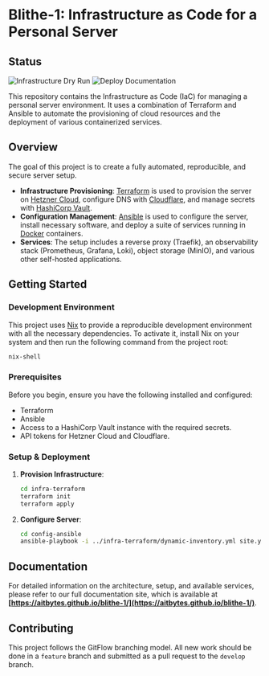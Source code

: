 # Blithe-1: Infrastructure as Code for a Personal Server

## Status

![Infrastructure Dry Run](https://github.com/Aitbytes/blithe-1/actions/workflows/dry-run.yaml/badge.svg)
![Deploy Documentation](https://github.com/Aitbytes/blithe-1/actions/workflows/deploy-docs.yaml/badge.svg)

This repository contains the Infrastructure as Code (IaC) for managing a personal server environment. It uses a combination of Terraform and Ansible to automate the provisioning of cloud resources and the deployment of various containerized services.

## Overview

The goal of this project is to create a fully automated, reproducible, and secure server setup.

-   **Infrastructure Provisioning**: [Terraform](https://www.terraform.io/) is used to provision the server on [Hetzner Cloud](https://www.hetzner.com/cloud), configure DNS with [Cloudflare](https://www.cloudflare.com/), and manage secrets with [HashiCorp Vault](https://www.vaultproject.io/).
-   **Configuration Management**: [Ansible](https://www.ansible.com/) is used to configure the server, install necessary software, and deploy a suite of services running in [Docker](https://www.docker.com/) containers.
-   **Services**: The setup includes a reverse proxy (Traefik), an observability stack (Prometheus, Grafana, Loki), object storage (MinIO), and various other self-hosted applications.

## Getting Started

### Development Environment

This project uses [Nix](https://nixos.org/) to provide a reproducible development environment with all the necessary dependencies. To activate it, install Nix on your system and then run the following command from the project root:

```bash
nix-shell
```

### Prerequisites

Before you begin, ensure you have the following installed and configured:

-   Terraform
-   Ansible
-   Access to a HashiCorp Vault instance with the required secrets.
-   API tokens for Hetzner Cloud and Cloudflare.

### Setup & Deployment

1.  **Provision Infrastructure**:
    ```bash
    cd infra-terraform
    terraform init
    terraform apply
    ```

2.  **Configure Server**:
    ```bash
    cd config-ansible
    ansible-playbook -i ../infra-terraform/dynamic-inventory.yml site.yml
    ```

## Documentation

For detailed information on the architecture, setup, and available services, please refer to our full documentation site, which is available at **[https://aitbytes.github.io/blithe-1/](https://aitbytes.github.io/blithe-1/)**.

## Contributing

This project follows the GitFlow branching model. All new work should be done in a `feature` branch and submitted as a pull request to the `develop` branch.